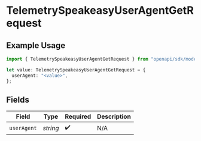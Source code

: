 # TelemetrySpeakeasyUserAgentGetRequest

## Example Usage

```typescript
import { TelemetrySpeakeasyUserAgentGetRequest } from "openapi/sdk/models/operations";

let value: TelemetrySpeakeasyUserAgentGetRequest = {
  userAgent: "<value>",
};
```

## Fields

| Field              | Type               | Required           | Description        |
| ------------------ | ------------------ | ------------------ | ------------------ |
| `userAgent`        | *string*           | :heavy_check_mark: | N/A                |